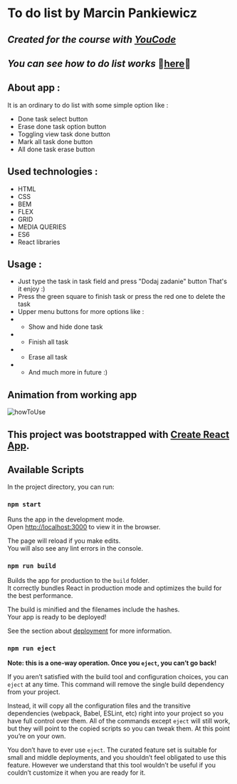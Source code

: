 # To do list by Marcin Pankiewicz

## _Created for the course with [YouCode](https://youcode.pl)_
## _You can see how to do list works_  👀[here](https://marcin-pankiewicz.github.io/todos-list-react/)👀

## About app :
It is an ordinary to do list with some simple option like : 
 - Done task select button
 - Erase done task option button
 - Toggling view task done button 
 - Mark all task done button 
 - All done task erase button

## Used technologies :
- HTML
- CSS
- BEM
- FLEX
- GRID
- MEDIA QUERIES
- ES6
- React libraries

## Usage :
- Just type the task in task field and press "Dodaj zadanie" button
That's it enjoy :)  
- Press the green square to finish task or press the red one to delete the task
- Upper menu buttons for more options like : 
- - Show and hide done task 
- - Finish all task 
- - Erase all task 
- - And much more in future :) 

## Animation from working app

 ![howToUse](%PUBLIC_URL%/../howToUse.gif)

## This project was bootstrapped with [Create React App](https://github.com/facebook/create-react-app).

## Available Scripts

In the project directory, you can run:

### `npm start`

Runs the app in the development mode.\
Open [http://localhost:3000](http://localhost:3000) to view it in the browser.

The page will reload if you make edits.\
You will also see any lint errors in the console.


### `npm run build`

Builds the app for production to the `build` folder.\
It correctly bundles React in production mode and optimizes the build for the best performance.

The build is minified and the filenames include the hashes.\
Your app is ready to be deployed!

See the section about [deployment](https://facebook.github.io/create-react-app/docs/deployment) for more information.

### `npm run eject`

**Note: this is a one-way operation. Once you `eject`, you can’t go back!**

If you aren’t satisfied with the build tool and configuration choices, you can `eject` at any time. This command will remove the single build dependency from your project.

Instead, it will copy all the configuration files and the transitive dependencies (webpack, Babel, ESLint, etc) right into your project so you have full control over them. All of the commands except `eject` will still work, but they will point to the copied scripts so you can tweak them. At this point you’re on your own.

You don’t have to ever use `eject`. The curated feature set is suitable for small and middle deployments, and you shouldn’t feel obligated to use this feature. However we understand that this tool wouldn’t be useful if you couldn’t customize it when you are ready for it.

